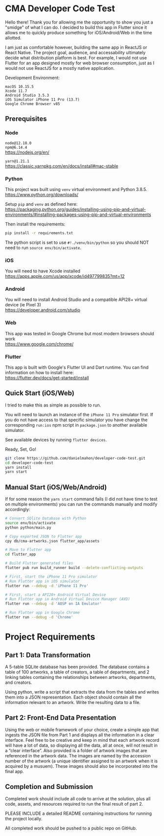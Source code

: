 # CMA Developer Code Test

Hello there! Thank you for allowing me the opportunity to show you just a "smidge" of what I can do. I decided to build this app in Flutter since it allows me to quickly produce something for iOS/Android/Web in the time allotted.

I am just as comfortable however, building the same app in ReactJS or React Native. The project goal, audience, and accessability ultimately decide what distribution platform is best. For example, I would not use Flutter for an app designed mostly for web browser consumption, just as I would not use ReactJS for a mostly native application.

Development Environment:

`macOS 10.15.5`  
`Xcode 11.7`  
`Android Studio 3.5.3`  
`iOS Simulator iPhone 11 Pro (13.7)`  
`Google Chrome Browser v85`

## Prerequisites

### Node

`node@12.18.0`  
`npm@6.14.4`  
https://nodejs.org/en/

`yarn@1.21.1`  
https://classic.yarnpkg.com/en/docs/install#mac-stable

### Python

This project was built using `venv` virtual environment and Python 3.8.5.  
https://www.python.org/downloads/

Setup `pip` and `venv` as defined here:  
https://packaging.python.org/guides/installing-using-pip-and-virtual-environments/#installing-packages-using-pip-and-virtual-environments

Then install the requirements:

```bash
pip install -r requirements.txt
```

The python script is set to use `#!./venv/bin/python` so you should NOT need to run `source env/bin/activate`.

### iOS

You will need to have Xcode installed  
https://apps.apple.com/us/app/xcode/id497799835?mt=12

### Android

You will need to install Android Studio and a compatible API28+ virtual device (ie Pixel 3)  
https://developer.android.com/studio

### Web

This app was tested in Google Chrome but most modern browsers should work  
https://www.google.com/chrome/

### Flutter

This app is built with Google's Flutter UI and Dart runtime. You can find information on how to install here:  
https://flutter.dev/docs/get-started/install

## Quick Start (iOS/Web)

I tried to make this as simple as possible to run.

You will need to launch an instance of the `iPhone 11 Pro` simulator first. If you do not have access to that specific simulator you have change the corresponding `run:ios` npm script in `package.json` to another available simulator.

See available devices by running `flutter devices`.

Ready, Set, Go!

```bash
git clone https://github.com/danielmahon/developer-code-test.git
cd developer-code-test
yarn install
yarn start
```

## Manual Start (iOS/Web/Android)

If for some reason the `yarn start` command fails (I did not have time to test on multiple environments) you can run the commands manually and modify accordingly:

```bash
# Convert SQlite Database with Python
source env/bin/activate
python python/main.py

# Copy exported JSON to Flutter app
cpy db/cma-artworks.json flutter_app/assets

# Move to Flutter app
cd flutter_app

# Build Flutter generated files
flutter pub run build_runner build --delete-conflicting-outputs

# First, start the iPhone 11 Pro simulator
# Run Flutter app in iOS simulator
flutter run --debug -d 'iPhone 11 Pro'

# First, start a API28+ Android Virtual Device
# Run Flutter app in Android Virtual Device Manager (AVD)
flutter run --debug -d 'AOSP on IA Emulator'

# Run Flutter app in Google Chrome
flutter run --debug -d 'Chrome'

```

# Project Requirements

## Part 1: Data Transformation

A 5-table SQLite database has been provided. The database contains a table of 100 artworks, a table of creators, a table of departments, and 2 linking tables containing the relationships between artworks, departments, and creators.

Using python, write a script that extracts the data from the tables and writes them into a JSON representation. Each object should contain all the information relevant to an artwork. Write the resulting data to a file.

## Part 2: Front-End Data Presentation

Using the web or mobile framework of your choice, create a simple app that ingests the JSON file from Part 1 and displays all the information in a clear interface. Feel free to be creative and keep in mind that each artwork record will have a lot of data, so displaying all the data, all at once, will not result in a “clear interface”. Also provided is a folder of artwork images that are referenced in the artwork data. The images are named by the accession number of the artwork (a unique identifier assigned to an artwork when it is acquired by a musuem). These images should also be incorporated into the final app.

## Completion and Submission

Completed work should include all code to arrive at the solution, plus all code, assets, and resources required to run the final result of part 2.

PLEASE INCLUDE a detailed README containing instructions for running the project locally.

All completed work should be pushed to a public repo on GitHub.
